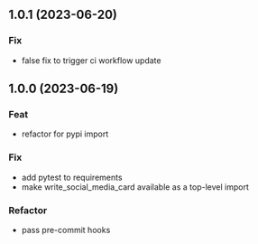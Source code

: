 ## 1.0.1 (2023-06-20)

### Fix

- false fix to trigger ci workflow update

## 1.0.0 (2023-06-19)

### Feat

- refactor for pypi import

### Fix

- add pytest to requirements
- make write_social_media_card available as a top-level import

### Refactor

- pass pre-commit hooks
